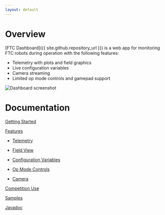 ```yaml
---
layout: default
---
```


# Overview

[FTC Dashboard]({{ site.github.repository_url }}) is a web app for monitoring FTC robots during operation with the following features:

* Telemetry with plots and field graphics
* Live configuration variables
* Camera streaming
* Limited op mode controls and gamepad support

![Dashboard screenshot](images/dashboard.png)

# Documentation

[Getting Started](gettingstarted)

[Features](features)

* [Telemetry](features#telemetry)

* [Field View](fieldview)

* [Configuration Variables](features#configuration-variables)

* [Op Mode Controls](features#op-mode-controls)

* [Camera](features#camera)

[Competition Use](competition)

[Samples](https://github.com/acmerobotics/ftc-dashboard/tree/master/TeamCode/src/main/java/org/firstinspires/ftc/teamcode)

[Javadoc](javadoc)
